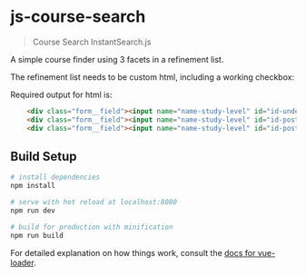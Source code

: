 # js-course-search

> Course Search InstantSearch.js

A simple course finder using 3 facets in a refinement list.

The refinement list needs to be custom html, including a working checkbox:

Required output for html is:

```html
    <div class="form__field"><input name="name-study-level" id="id-undergraduate" type="checkbox" value="undergraduate"> <label for="id-undergraduate">Undergraduate</label></div>
    <div class="form__field"><input name="name-study-level" id="id-postgraduate-taught" type="checkbox" value="postgraduate-taught"> <label for="id-postgraduate-taught">Postgraduate Taught</label></div>
    <div class="form__field"><input name="name-study-level" id="id-postgraduate-research" type="checkbox" value="postgraduate-research"> <label for="id-postgraduate-research">Postgraduate Research</label></div>
```

## Build Setup

``` bash
# install dependencies
npm install

# serve with hot reload at localhost:8080
npm run dev

# build for production with minification
npm run build
```

For detailed explanation on how things work, consult the [docs for vue-loader](http://vuejs.github.io/vue-loader).
